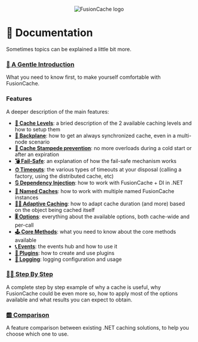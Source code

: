 ﻿<div align="center">

![FusionCache logo](logo-128x128.png)

</div>


# :book: Documentation

Sometimes topics can be explained a little bit more.


### [**🦄 A Gentle Introduction**](AGentleIntroduction.md)

What you need to know first, to make yourself comfortable with FusionCache.


### Features

A deeper description of the main features:

- [**🔀 Cache Levels**](CacheLevels.md): a bried description of the 2 available caching levels and how to setup them
- [**📢 Backplane**](Backplane.md): how to get an always synchronized cache, even in a multi-node scenario
- [**🚀 Cache Stampede prevention**](CacheStampede.md): no more overloads during a cold start or after an expiration
- [**💣 Fail-Safe**](FailSafe.md): an explanation of how the fail-safe mechanism works
- [**⏱ Timeouts**](Timeouts.md): the various types of timeouts at your disposal (calling a factory, using the distributed cache, etc)
- [**🔃 Dependency Injection**](DependencyInjection.md): how to work with FusionCache + DI in .NET
- [**📛 Named Caches**](NamedCaches.md): how to work with multiple named FusionCache instances
- [**🧙‍♂️ Adaptive Caching**](AdaptiveCaching.md): how to adapt cache duration (and more) based on the object being cached itself
- [**🎚 Options**](Options.md): everything about the available options, both cache-wide and per-call
- [**🕹 Core Methods**](CoreMethods.md): what you need to know about the core methods available
- [**📞 Events**](Events.md): the events hub and how to use it
- [**🧩 Plugins**](Plugins.md): how to create and use plugins
- [**📜 Logging**](Logging.md): logging configuration and usage


### [**👩‍🏫 Step By Step**](StepByStep.md)

A complete step by step example of why a cache is useful, why FusionCache could be even more so, how to apply most of the options available and what results you can expect to obtain.


### [**🆎 Comparison**](Comparison.md)

A feature comparison between existing .NET caching solutions, to  help you choose which one to use.
